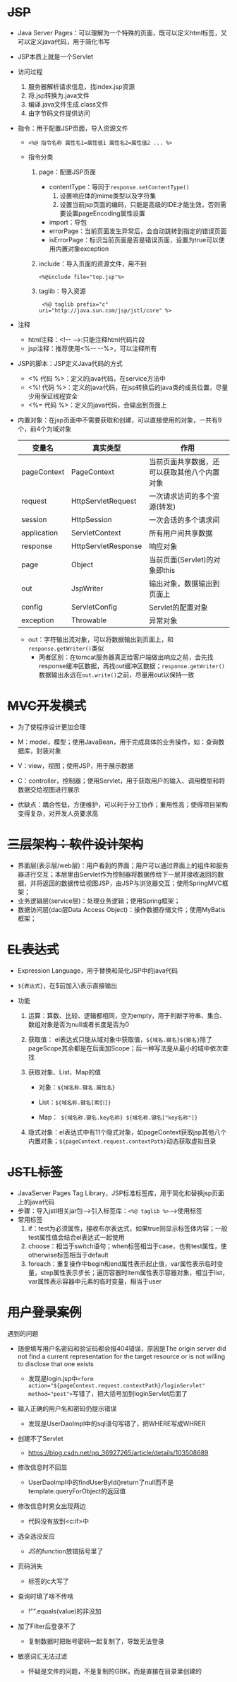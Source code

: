 # ~~JSP~~

- Java Server Pages：可以理解为一个特殊的页面，既可以定义html标签，又可以定义java代码，用于简化书写

- JSP本质上就是一个Servlet

- 访问过程

  1. 服务器解析请求信息，找index.jsp资源
  2. 将.jsp转换为.java文件
  3. 编译.java文件生成.class文件
  4. 由字节码文件提供访问

- 指令：用于配置JSP页面，导入资源文件

  - `<%@ 指令名称 属性名1=属性值1 属性名2=属性值2 ... %>`

  - 指令分类

    1. page：配置JSP页面

       - contentType：等同于`response.setContentType()`
         1. 设置响应体的mime类型以及字符集
         2. 设置当前jsp页面的编码，只能是高级的IDE才能生效，否则需要设置pageEncoding属性设置
       - import：导包
       - errorPage：当前页面发生异常后，会自动跳转到指定的错误页面
       - isErrorPage：标识当前页面是否是错误页面，设置为true可以使用内置对象exception

    2. include：导入页面的资源文件，用不到

       `<%@include file="top.jsp"%>`

    3. taglib：导入资源

       ` <%@ taglib prefix="c" uri="http://java.sun.com/jsp/jstl/core" %>` 

- 注释

  - html注释：\<!-- -->:只能注释html代码片段
  - jsp注释：推荐使用<%-- --%>，可以注释所有

- JSP的脚本：JSP定义Java代码的方式

  - <%  代码 %>：定义的java代码，在service方法中
  - <%! 代码 %>：定义的java代码，在jsp转换后的java类的成员位置，尽量少用保证线程安全
  - <%= 代码 %>：定义的java代码，会输出到页面上

- 内置对象：在jsp页面中不需要获取和创建，可以直接使用的对象，一共有9个，前4个为域对象

  | 变量名      | 真实类型            | 作用                                         |
  | ----------- | ------------------- | -------------------------------------------- |
  | pageContext | PageContext         | 当前页面共享数据，还可以获取其他八个内置对象 |
  | request     | HttpServletRequest  | 一次请求访问的多个资源(转发)                 |
  | session     | HttpSession         | 一次会话的多个请求间                         |
  | application | ServletContext      | 所有用户间共享数据                           |
  | response    | HttpServletResponse | 响应对象                                     |
  | page        | Object              | 当前页面(Servlet)的对象即this                |
  | out         | JspWriter           | 输出对象，数据输出到页面上                   |
  | config      | ServletConfig       | Servlet的配置对象                            |
  | exception   | Throwable           | 异常对象                                     |

  - out：字符输出流对象，可以将数据输出到页面上，和`response.getWriter()`类似
    - 两者区别：在tomcat服务器真正给客户端做出响应之前，会先找response缓冲区数据，再找out缓冲区数据；`response.getWriter()`数据输出永远在`out.write()`之前，尽量用out以保持一致

# ~~MVC开发模式~~

- 为了使程序设计更加合理
- M：model，模型；使用JavaBean，用于完成具体的业务操作，如：查询数据库，封装对象
- V：view，视图；使用JSP，用于展示数据
- C：controller，控制器；使用Servlet，用于获取用户的输入、调用模型和将数据交给视图进行展示

- 优缺点：耦合性低，方便维护，可以利于分工协作；重用性高；使得项目架构变得复杂，对开发人员要求高

# ~~三层架构：软件设计架构~~

- 界面层(表示层/web层)：用户看到的界面；用户可以通过界面上的组件和服务器进行交互；本层里由Servlet作为控制器将数据传给下一层并接收返回的数据，并将返回的数据传给视图JSP，由JSP与浏览器交互；使用SpringMVC框架；
- 业务逻辑层(service层)：处理业务逻辑；使用Spring框架；
- 数据访问层(dao层Data Access Object)：操作数据存储文件；使用MyBatis框架；

# ~~EL表达式~~

- Expression Language，用于替换和简化JSP中的java代码

- `${表达式}`，在$前加入\表示直接输出

- 功能

  1. 运算：算数、比较、逻辑都相同，空为empty，用于判断字符串、集合、数组对象是否为null或者长度是否为0

  2. 获取值： el表达式只能从域对象中获取值，`${域名.键名}${键名}`除了pageScope其余都是在后面加Scope；后一种写法是从最小的域中依次查找

  3. 获取对象、List、Map的值

     - 对象：`${域名称.键名.属性名}`
     - List：`${域名称.键名[索引]}`

     - Map：` ${域名称.键名.key名称} ${域名称.键名["key名称"]}`

  4. 隐式对象：el表达式中有11个隐式对象，如pageContext获取jsp其他八个内置对象；`${pageContext.request.contextPath}`动态获取虚拟目录

# ~~JSTL标签~~

- JavaServer Pages Tag Library，JSP标准标签库，用于简化和替换jsp页面上的java代码
- 步骤：导入jstl相关jar包-->引入标签库：`<%@ taglib %>`-->使用标签
- 常用标签
  1. if：test为必须属性，接收布尔表达式，如果true则显示标签体内容；一般test属性值会结合el表达式一起使用
  2. choose：相当于switch语句；when标签相当于case，也有test属性，使otherwise标签相当于default
  3. foreach：重复操作中begin和end属性表示起止值，var属性表示临时变量，step属性表示步长；遍历容器时item属性表示容器对象，相当于list，var属性表示容器中元素的临时变量，相当于user

# ~~用户登录案例~~

遇到的问题

- 随便填写用户名密码和验证码都会报404错误，原因是The origin server did not find a current representation for the target resource or is not willing to disclose that one exists
  - 发现是login.jsp中`<form action="${pageContext.request.contextPath}/loginServlet" method="post">`写错了，把大括号加到loginServlet后面了
- 输入正确的用户名和密码仍提示错误
  - 发现是UserDaoImpl中的sql语句写错了，把WHERE写成WHRER
- 创建不了Servlet
  - https://blog.csdn.net/qq_36927265/article/details/103508689
- 修改信息时不回显
  - UserDaoImpl中的findUserById()return了null而不是template.queryForObject的返回值
- 修改信息时男女出现两边
  - 代码没有放到\<c:if>中
- 选全选没反应
  - JS的function放错括号里了
- 页码消失
  - 标签的c大写了
- 查询时填了啥不传啥
  - !"".equals(value)的非没加

- 加了Filter后登录不了
  - 复制数据时把账号密码一起复制了，导致无法登录

- 敏感词汇无法过滤
  - 怀疑是文件的问题，不是复制的GBK，而是直接在目录里创建的